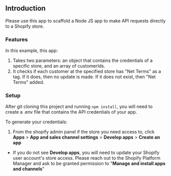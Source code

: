 ## Introduction

Please use this app to scaffold a Node JS app to make API requests directly to a Shopify store.  

### Features

In this example, this app:

1. Takes two parameters: an object that contains the credentials of a specific store, and an array of customerIds.
2. It checks if each customer at the specified store has "Net Terms" as a tag.  If it does, then no update is made.  If it does not exist, then "Net Terms" added.  

### Setup

After git cloning this project and running `npm install`, you will need to create a .env file that contains the API credentials of your app.  

To generate your credentials:

1. From the shopify admin panel if the store you need access to, click **Apps** > **App and sales channel settings** > **Develop apps** > **Create an app**
  - If you do not see **Develop apps**, you will need to update your Shopify user account's store access.  Please reach out to the Shopify Platform Manager and ask to be granted permission to "**Manage and install apps and channels**"
